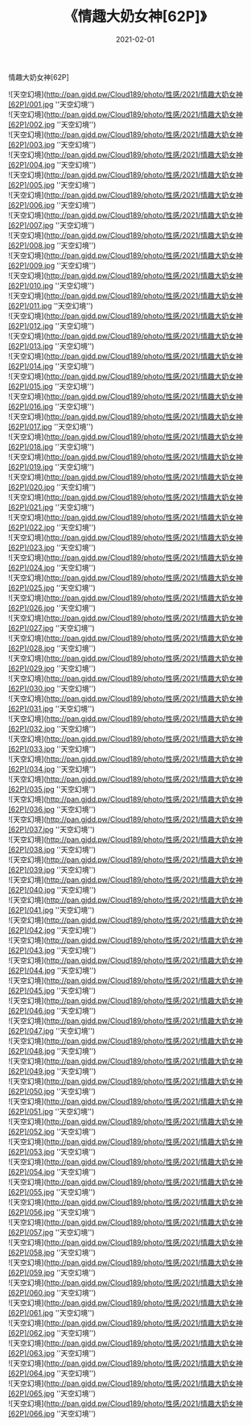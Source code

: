 ﻿---
layout: post
title:  《情趣大奶女神[62P]》
date:   2021-02-01
img: http://pan.gjdd.pw/Cloud189/photo/性感/2021/情趣大奶女神[62P]/000.jpg
categories: [美女, 性感, 泳衣]
---

情趣大奶女神[62P]



![天空幻境](http://pan.gjdd.pw/Cloud189/photo/性感/2021/情趣大奶女神[62P]/001.jpg ''天空幻境'') <br>
![天空幻境](http://pan.gjdd.pw/Cloud189/photo/性感/2021/情趣大奶女神[62P]/002.jpg ''天空幻境'') <br>
![天空幻境](http://pan.gjdd.pw/Cloud189/photo/性感/2021/情趣大奶女神[62P]/003.jpg ''天空幻境'') <br>
![天空幻境](http://pan.gjdd.pw/Cloud189/photo/性感/2021/情趣大奶女神[62P]/004.jpg ''天空幻境'') <br>
![天空幻境](http://pan.gjdd.pw/Cloud189/photo/性感/2021/情趣大奶女神[62P]/005.jpg ''天空幻境'') <br>
![天空幻境](http://pan.gjdd.pw/Cloud189/photo/性感/2021/情趣大奶女神[62P]/006.jpg ''天空幻境'') <br>
![天空幻境](http://pan.gjdd.pw/Cloud189/photo/性感/2021/情趣大奶女神[62P]/007.jpg ''天空幻境'') <br>
![天空幻境](http://pan.gjdd.pw/Cloud189/photo/性感/2021/情趣大奶女神[62P]/008.jpg ''天空幻境'') <br>
![天空幻境](http://pan.gjdd.pw/Cloud189/photo/性感/2021/情趣大奶女神[62P]/009.jpg ''天空幻境'') <br>
![天空幻境](http://pan.gjdd.pw/Cloud189/photo/性感/2021/情趣大奶女神[62P]/010.jpg ''天空幻境'') <br>
![天空幻境](http://pan.gjdd.pw/Cloud189/photo/性感/2021/情趣大奶女神[62P]/011.jpg ''天空幻境'') <br>
![天空幻境](http://pan.gjdd.pw/Cloud189/photo/性感/2021/情趣大奶女神[62P]/012.jpg ''天空幻境'') <br>
![天空幻境](http://pan.gjdd.pw/Cloud189/photo/性感/2021/情趣大奶女神[62P]/013.jpg ''天空幻境'') <br>
![天空幻境](http://pan.gjdd.pw/Cloud189/photo/性感/2021/情趣大奶女神[62P]/014.jpg ''天空幻境'') <br>
![天空幻境](http://pan.gjdd.pw/Cloud189/photo/性感/2021/情趣大奶女神[62P]/015.jpg ''天空幻境'') <br>
![天空幻境](http://pan.gjdd.pw/Cloud189/photo/性感/2021/情趣大奶女神[62P]/016.jpg ''天空幻境'') <br>
![天空幻境](http://pan.gjdd.pw/Cloud189/photo/性感/2021/情趣大奶女神[62P]/017.jpg ''天空幻境'') <br>
![天空幻境](http://pan.gjdd.pw/Cloud189/photo/性感/2021/情趣大奶女神[62P]/018.jpg ''天空幻境'') <br>
![天空幻境](http://pan.gjdd.pw/Cloud189/photo/性感/2021/情趣大奶女神[62P]/019.jpg ''天空幻境'') <br>
![天空幻境](http://pan.gjdd.pw/Cloud189/photo/性感/2021/情趣大奶女神[62P]/020.jpg ''天空幻境'') <br>
![天空幻境](http://pan.gjdd.pw/Cloud189/photo/性感/2021/情趣大奶女神[62P]/021.jpg ''天空幻境'') <br>
![天空幻境](http://pan.gjdd.pw/Cloud189/photo/性感/2021/情趣大奶女神[62P]/022.jpg ''天空幻境'') <br>
![天空幻境](http://pan.gjdd.pw/Cloud189/photo/性感/2021/情趣大奶女神[62P]/023.jpg ''天空幻境'') <br>
![天空幻境](http://pan.gjdd.pw/Cloud189/photo/性感/2021/情趣大奶女神[62P]/024.jpg ''天空幻境'') <br>
![天空幻境](http://pan.gjdd.pw/Cloud189/photo/性感/2021/情趣大奶女神[62P]/025.jpg ''天空幻境'') <br>
![天空幻境](http://pan.gjdd.pw/Cloud189/photo/性感/2021/情趣大奶女神[62P]/026.jpg ''天空幻境'') <br>
![天空幻境](http://pan.gjdd.pw/Cloud189/photo/性感/2021/情趣大奶女神[62P]/027.jpg ''天空幻境'') <br>
![天空幻境](http://pan.gjdd.pw/Cloud189/photo/性感/2021/情趣大奶女神[62P]/028.jpg ''天空幻境'') <br>
![天空幻境](http://pan.gjdd.pw/Cloud189/photo/性感/2021/情趣大奶女神[62P]/029.jpg ''天空幻境'') <br>
![天空幻境](http://pan.gjdd.pw/Cloud189/photo/性感/2021/情趣大奶女神[62P]/030.jpg ''天空幻境'') <br>
![天空幻境](http://pan.gjdd.pw/Cloud189/photo/性感/2021/情趣大奶女神[62P]/031.jpg ''天空幻境'') <br>
![天空幻境](http://pan.gjdd.pw/Cloud189/photo/性感/2021/情趣大奶女神[62P]/032.jpg ''天空幻境'') <br>
![天空幻境](http://pan.gjdd.pw/Cloud189/photo/性感/2021/情趣大奶女神[62P]/033.jpg ''天空幻境'') <br>
![天空幻境](http://pan.gjdd.pw/Cloud189/photo/性感/2021/情趣大奶女神[62P]/034.jpg ''天空幻境'') <br>
![天空幻境](http://pan.gjdd.pw/Cloud189/photo/性感/2021/情趣大奶女神[62P]/035.jpg ''天空幻境'') <br>
![天空幻境](http://pan.gjdd.pw/Cloud189/photo/性感/2021/情趣大奶女神[62P]/036.jpg ''天空幻境'') <br>
![天空幻境](http://pan.gjdd.pw/Cloud189/photo/性感/2021/情趣大奶女神[62P]/037.jpg ''天空幻境'') <br>
![天空幻境](http://pan.gjdd.pw/Cloud189/photo/性感/2021/情趣大奶女神[62P]/038.jpg ''天空幻境'') <br>
![天空幻境](http://pan.gjdd.pw/Cloud189/photo/性感/2021/情趣大奶女神[62P]/039.jpg ''天空幻境'') <br>
![天空幻境](http://pan.gjdd.pw/Cloud189/photo/性感/2021/情趣大奶女神[62P]/040.jpg ''天空幻境'') <br>
![天空幻境](http://pan.gjdd.pw/Cloud189/photo/性感/2021/情趣大奶女神[62P]/041.jpg ''天空幻境'') <br>
![天空幻境](http://pan.gjdd.pw/Cloud189/photo/性感/2021/情趣大奶女神[62P]/042.jpg ''天空幻境'') <br>
![天空幻境](http://pan.gjdd.pw/Cloud189/photo/性感/2021/情趣大奶女神[62P]/043.jpg ''天空幻境'') <br>
![天空幻境](http://pan.gjdd.pw/Cloud189/photo/性感/2021/情趣大奶女神[62P]/044.jpg ''天空幻境'') <br>
![天空幻境](http://pan.gjdd.pw/Cloud189/photo/性感/2021/情趣大奶女神[62P]/045.jpg ''天空幻境'') <br>
![天空幻境](http://pan.gjdd.pw/Cloud189/photo/性感/2021/情趣大奶女神[62P]/046.jpg ''天空幻境'') <br>
![天空幻境](http://pan.gjdd.pw/Cloud189/photo/性感/2021/情趣大奶女神[62P]/047.jpg ''天空幻境'') <br>
![天空幻境](http://pan.gjdd.pw/Cloud189/photo/性感/2021/情趣大奶女神[62P]/048.jpg ''天空幻境'') <br>
![天空幻境](http://pan.gjdd.pw/Cloud189/photo/性感/2021/情趣大奶女神[62P]/049.jpg ''天空幻境'') <br>
![天空幻境](http://pan.gjdd.pw/Cloud189/photo/性感/2021/情趣大奶女神[62P]/050.jpg ''天空幻境'') <br>
![天空幻境](http://pan.gjdd.pw/Cloud189/photo/性感/2021/情趣大奶女神[62P]/051.jpg ''天空幻境'') <br>
![天空幻境](http://pan.gjdd.pw/Cloud189/photo/性感/2021/情趣大奶女神[62P]/052.jpg ''天空幻境'') <br>
![天空幻境](http://pan.gjdd.pw/Cloud189/photo/性感/2021/情趣大奶女神[62P]/053.jpg ''天空幻境'') <br>
![天空幻境](http://pan.gjdd.pw/Cloud189/photo/性感/2021/情趣大奶女神[62P]/054.jpg ''天空幻境'') <br>
![天空幻境](http://pan.gjdd.pw/Cloud189/photo/性感/2021/情趣大奶女神[62P]/055.jpg ''天空幻境'') <br>
![天空幻境](http://pan.gjdd.pw/Cloud189/photo/性感/2021/情趣大奶女神[62P]/056.jpg ''天空幻境'') <br>
![天空幻境](http://pan.gjdd.pw/Cloud189/photo/性感/2021/情趣大奶女神[62P]/057.jpg ''天空幻境'') <br>
![天空幻境](http://pan.gjdd.pw/Cloud189/photo/性感/2021/情趣大奶女神[62P]/058.jpg ''天空幻境'') <br>
![天空幻境](http://pan.gjdd.pw/Cloud189/photo/性感/2021/情趣大奶女神[62P]/059.jpg ''天空幻境'') <br>
![天空幻境](http://pan.gjdd.pw/Cloud189/photo/性感/2021/情趣大奶女神[62P]/060.jpg ''天空幻境'') <br>
![天空幻境](http://pan.gjdd.pw/Cloud189/photo/性感/2021/情趣大奶女神[62P]/061.jpg ''天空幻境'') <br>
![天空幻境](http://pan.gjdd.pw/Cloud189/photo/性感/2021/情趣大奶女神[62P]/062.jpg ''天空幻境'') <br>
![天空幻境](http://pan.gjdd.pw/Cloud189/photo/性感/2021/情趣大奶女神[62P]/063.jpg ''天空幻境'') <br>
![天空幻境](http://pan.gjdd.pw/Cloud189/photo/性感/2021/情趣大奶女神[62P]/064.jpg ''天空幻境'') <br>
![天空幻境](http://pan.gjdd.pw/Cloud189/photo/性感/2021/情趣大奶女神[62P]/065.jpg ''天空幻境'') <br>
![天空幻境](http://pan.gjdd.pw/Cloud189/photo/性感/2021/情趣大奶女神[62P]/066.jpg ''天空幻境'') <br>